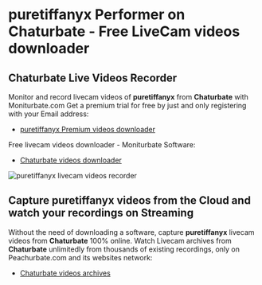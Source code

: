 # puretiffanyx Performer on Chaturbate - Free LiveCam videos downloader

## Chaturbate Live Videos Recorder

Monitor and record livecam videos of **puretiffanyx** from **Chaturbate** with Moniturbate.com
Get a premium trial for free by just and only registering with your Email address:
* [puretiffanyx Premium videos downloader](https://moniturbate.com/request-demo-licence-key.html)

Free livecam videos downloader - Moniturbate Software:
* [Chaturbate videos downloader](https://moniturbate.com/moniturbate-download-software.html)

![puretiffanyx livecam videos recorder](https://peachurnet.com/templates/moniturbate-software.png)


## Capture puretiffanyx videos from the Cloud and watch your recordings on Streaming

Without the need of downloading a software, capture **puretiffanyx** livecam videos from **Chaturbate** 100% online.
Watch Livecam archives from **Chaturbate** unlimitedly from thousands of existing recordings, only on Peachurbate.com and its websites network:
* [Chaturbate videos archives](https://peachurnet.com/)
